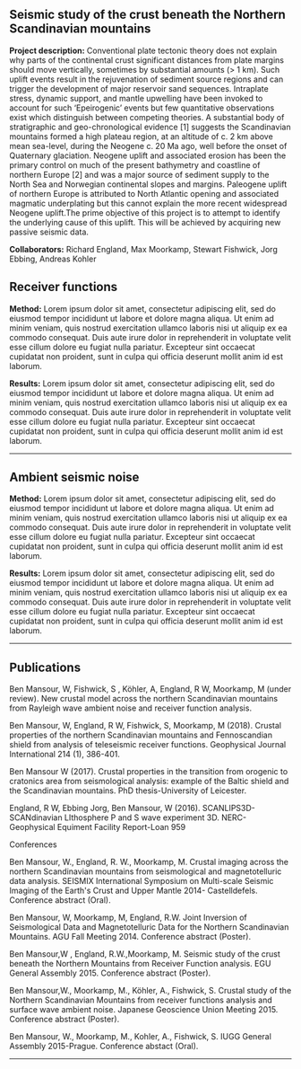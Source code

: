 ## Seismic study of the crust beneath the Northern Scandinavian mountains


**Project description:**
Conventional plate tectonic theory does not explain why parts of the continental crust significant distances from plate margins should move vertically, sometimes by substantial amounts (> 1 km). Such uplift events result in the rejuvenation of sediment source regions and can trigger the development of major reservoir sand sequences. Intraplate stress, dynamic support, and mantle upwelling have been invoked to account for such ‘Epeirogenic’ events but few quantitative observations exist which distinguish between competing theories. A substantial body of stratigraphic and geo-chronological evidence [1] suggests the Scandinavian mountains formed a high plateau region, at an altitude of c. 2 km above mean sea-level, during the Neogene c. 20 Ma ago, well before the onset of Quaternary glaciation. Neogene uplift and associated erosion has been the primary control on much of the present bathymetry and coastline of northern Europe [2] and was a major source of sediment supply to the North Sea and Norwegian continental slopes and margins. Paleogene uplift of northern Europe is attributed to North Atlantic opening and associated magmatic underplating but this cannot explain the more recent widespread Neogene uplift.The prime objective of this project is to attempt to identify the underlying cause of this uplift. This will be achieved by acquiring new passive seismic data.

**Collaborators:** Richard England, Max Moorkamp, Stewart Fishwick, Jorg Ebbing, Andreas Kohler

## Receiver functions
**Method:** Lorem ipsum dolor sit amet, consectetur adipiscing elit, sed do eiusmod tempor incididunt ut labore et dolore magna aliqua. Ut enim ad minim veniam, quis nostrud exercitation ullamco laboris nisi ut aliquip ex ea commodo consequat. Duis aute irure dolor in reprehenderit in voluptate velit esse cillum dolore eu fugiat nulla pariatur. Excepteur sint occaecat cupidatat non proident, sunt in culpa qui officia deserunt mollit anim id est laborum.

**Results:** Lorem ipsum dolor sit amet, consectetur adipiscing elit, sed do eiusmod tempor incididunt ut labore et dolore magna aliqua. Ut enim ad minim veniam, quis nostrud exercitation ullamco laboris nisi ut aliquip ex ea commodo consequat. Duis aute irure dolor in reprehenderit in voluptate velit esse cillum dolore eu fugiat nulla pariatur. Excepteur sint occaecat cupidatat non proident, sunt in culpa qui officia deserunt mollit anim id est laborum.

---

## Ambient seismic noise
**Method:** Lorem ipsum dolor sit amet, consectetur adipiscing elit, sed do eiusmod tempor incididunt ut labore et dolore magna aliqua. Ut enim ad minim veniam, quis nostrud exercitation ullamco laboris nisi ut aliquip ex ea commodo consequat. Duis aute irure dolor in reprehenderit in voluptate velit esse cillum dolore eu fugiat nulla pariatur. Excepteur sint occaecat cupidatat non proident, sunt in culpa qui officia deserunt mollit anim id est laborum.

**Results:** Lorem ipsum dolor sit amet, consectetur adipiscing elit, sed do eiusmod tempor incididunt ut labore et dolore magna aliqua. Ut enim ad minim veniam, quis nostrud exercitation ullamco laboris nisi ut aliquip ex ea commodo consequat. Duis aute irure dolor in reprehenderit in voluptate velit esse cillum dolore eu fugiat nulla pariatur. Excepteur sint occaecat cupidatat non proident, sunt in culpa qui officia deserunt mollit anim id est laborum.

---

## Publications

Ben Mansour, W, Fishwick, S , Köhler, A, England, R W, Moorkamp, M (under review). New crustal model across the northern Scandinavian mountains from Rayleigh wave ambient noise and receiver function analysis. 
 
Ben Mansour, W, England, R W, Fishwick, S, Moorkamp, M (2018). Crustal properties of the northern Scandinavian mountains and Fennoscandian shield from analysis of teleseismic receiver functions. Geophysical Journal International 214 (1), 386-401.

Ben Mansour W (2017). Crustal properties in the transition from orogenic to cratonics area from seismological analysis: example of the Baltic shield and the Scandinavian mountains. PhD thesis-University of Leicester.

England, R W, Ebbing Jorg, Ben Mansour, W (2016). SCANLIPS3D-SCANdinavian LIthosphere P and S wave experiment 3D. NERC-Geophysical Equiment Facility Report-Loan 959

Conferences

Ben Mansour, W., England, R. W., Moorkamp, M. Crustal imaging across the northern Scandinavian mountains from seismological and magnetotelluric data analysis. SEISMIX International Symposium on Multi-scale Seismic Imaging of the Earth's Crust and Upper Mantle 2014- Castelldefels. Conference abstract (Oral).

Ben Mansour, W, Moorkamp, M, England, R.W. Joint Inversion of Seismological Data and Magnetotelluric Data for the Northern Scandinavian Mountains. AGU Fall Meeting 2014. Conference abstract (Poster).

Ben Mansour,W , England, R.W.,Moorkamp, M. Seismic study of the crust beneath the Northern Mountains from Receiver Function analysis. EGU General Assembly 2015. Conference abstract (Poster).

Ben Mansour,W., Moorkamp, M., Köhler, A., Fishwick, S. Crustal study of the Northern Scandinavian Mountains from receiver functions analysis and surface wave ambient noise. Japanese Geoscience Union Meeting 2015. Conference abstract (Poster).

Ben Mansour, W., Moorkamp, M., Kohler, A., Fishwick, S. IUGG General Assembly 2015-Prague. Conference abstact (Oral).

---
